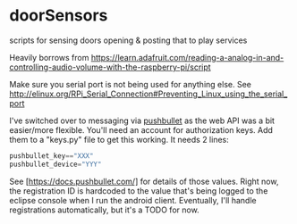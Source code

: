 doorSensors
===========

scripts for sensing doors opening &amp; posting that to play services

Heavily borrows from https://learn.adafruit.com/reading-a-analog-in-and-controlling-audio-volume-with-the-raspberry-pi/script

Make sure you serial port is not being used for anything else.  See http://elinux.org/RPi_Serial_Connection#Preventing_Linux_using_the_serial_port

I've switched over to messaging via [pushbullet](https://www.pushbullet.com/) as the web API was a bit easier/more flexible.  You'll need an account for authorization keys.  Add them to a "keys.py" file to get this working.  It needs 2 lines:

```python
pushbullet_key=="XXX"
pushbullet_device="YYY"
```

See [https://docs.pushbullet.com/] for details of those values.  Right now, the registration ID is hardcoded to the value that's being logged to the eclipse console when I run the android client.  Eventually, I'll handle registrations automatically, but it's a TODO for now.
